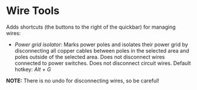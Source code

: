 # Wire Tools

Adds shortcuts (the buttons to the right of the quickbar) for managing wires:

- *Power grid isolator*: Marks power poles and isolates their power grid by disconnecting all copper cables between poles in the selected area and poles outside of the selected area. Does not disconnect wires connected to power switches. Does not disconnect circuit wires. Default hotkey: *Alt + G*

**NOTE:** There is no undo for disconnecting wires, so be careful!
